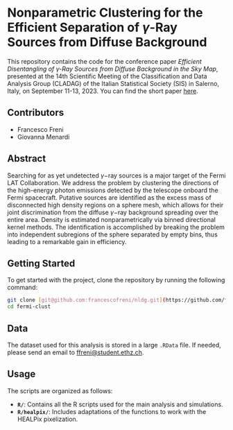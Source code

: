 # Nonparametric Clustering for the Efficient Separation of $\gamma$-Ray Sources from Diffuse Background

This repository contains the code for the conference paper *Efficient Disentangling of &#947;-Ray Sources from Diffuse Background in the Sky Map*, presented at the 14th Scientific Meeting of the Classification and Data Analysis Group (CLADAG) of the Italian Statistical Society (SIS) in Salerno, Italy, on September 11-13, 2023. You can find the short paper [here](https://it.pearson.com/content/dam/region-core/italy/pearson-italy/pdf/Docenti/Universit%C3%A0/CLADAG-2023.pdf).

## Contributors
- Francesco Freni
- Giovanna Menardi

## Abstract
Searching for as yet undetected $\gamma-$ray sources is a major target of the Fermi LAT Collaboration. We address the problem by clustering the directions of the high-energy photon emissions detected by the telescope onboard the Fermi spacecraft. Putative sources are identified as the excess mass of disconnected high density regions on a sphere mesh, which allows for their joint discrimination from the diffuse $\gamma-$ray background spreading over the entire area.
Density is estimated nonparametrically via binned directional kernel methods. The identification is accomplished by breaking the problem into independent subregions of the sphere separated by empty bins, thus leading to a remarkable gain in efficiency.

## Getting Started
To get started with the project, clone the repository by running the following command:
```bash
git clone [git@github.com:francescofreni/nldg.git](https://github.com/francescofreni/fermi-clust.git)
cd fermi-clust
```

## Data
The dataset used for this analysis is stored in a large `.RData` file. If needed, please send an email to ffreni@student.ethz.ch.

## Usage
The scripts are organized as follows:

- **`R/`**: Contains all the R scripts used for the main analysis and simulations.
- **`R/healpix/`**: Includes adaptations of the functions to work with the HEALPix pixelization.


